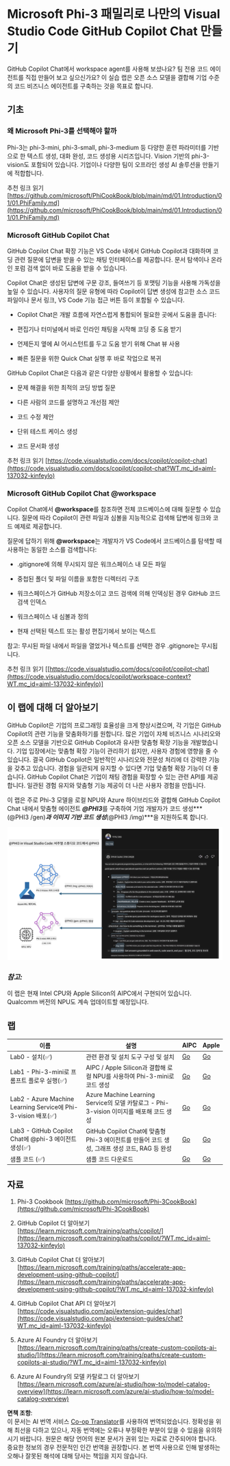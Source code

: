<!--
CO_OP_TRANSLATOR_METADATA:
{
  "original_hash": "00b7a699de8ac405fa821f4c0f7fc0ab",
  "translation_date": "2025-07-17T03:35:50+00:00",
  "source_file": "md/02.Application/02.Code/Phi3/VSCodeExt/README.md",
  "language_code": "ko"
}
-->
# **Microsoft Phi-3 패밀리로 나만의 Visual Studio Code GitHub Copilot Chat 만들기**

GitHub Copilot Chat에서 workspace agent를 사용해 보셨나요? 팀 전용 코드 에이전트를 직접 만들어 보고 싶으신가요? 이 실습 랩은 오픈 소스 모델을 결합해 기업 수준의 코드 비즈니스 에이전트를 구축하는 것을 목표로 합니다.

## **기초**

### **왜 Microsoft Phi-3를 선택해야 할까**

Phi-3는 phi-3-mini, phi-3-small, phi-3-medium 등 다양한 훈련 파라미터를 기반으로 한 텍스트 생성, 대화 완성, 코드 생성용 시리즈입니다. Vision 기반의 phi-3-vision도 포함되어 있습니다. 기업이나 다양한 팀이 오프라인 생성 AI 솔루션을 만들기에 적합합니다.

추천 링크 읽기 [https://github.com/microsoft/PhiCookBook/blob/main/md/01.Introduction/01/01.PhiFamily.md](https://github.com/microsoft/PhiCookBook/blob/main/md/01.Introduction/01/01.PhiFamily.md)

### **Microsoft GitHub Copilot Chat**

GitHub Copilot Chat 확장 기능은 VS Code 내에서 GitHub Copilot과 대화하며 코딩 관련 질문에 답변을 받을 수 있는 채팅 인터페이스를 제공합니다. 문서 탐색이나 온라인 포럼 검색 없이 바로 도움을 받을 수 있습니다.

Copilot Chat은 생성된 답변에 구문 강조, 들여쓰기 등 포맷팅 기능을 사용해 가독성을 높일 수 있습니다. 사용자의 질문 유형에 따라 Copilot이 답변 생성에 참고한 소스 코드 파일이나 문서 링크, VS Code 기능 접근 버튼 등이 포함될 수 있습니다.

- Copilot Chat은 개발 흐름에 자연스럽게 통합되어 필요한 곳에서 도움을 줍니다:

- 편집기나 터미널에서 바로 인라인 채팅을 시작해 코딩 중 도움 받기

- 언제든지 옆에 AI 어시스턴트를 두고 도움 받기 위해 Chat 뷰 사용

- 빠른 질문을 위한 Quick Chat 실행 후 바로 작업으로 복귀

GitHub Copilot Chat은 다음과 같은 다양한 상황에서 활용할 수 있습니다:

- 문제 해결을 위한 최적의 코딩 방법 질문

- 다른 사람의 코드를 설명하고 개선점 제안

- 코드 수정 제안

- 단위 테스트 케이스 생성

- 코드 문서화 생성

추천 링크 읽기 [https://code.visualstudio.com/docs/copilot/copilot-chat](https://code.visualstudio.com/docs/copilot/copilot-chat?WT.mc_id=aiml-137032-kinfeylo)

### **Microsoft GitHub Copilot Chat @workspace**

Copilot Chat에서 **@workspace**를 참조하면 전체 코드베이스에 대해 질문할 수 있습니다. 질문에 따라 Copilot이 관련 파일과 심볼을 지능적으로 검색해 답변에 링크와 코드 예제로 제공합니다.

질문에 답하기 위해 **@workspace**는 개발자가 VS Code에서 코드베이스를 탐색할 때 사용하는 동일한 소스를 검색합니다:

- .gitignore에 의해 무시되지 않은 워크스페이스 내 모든 파일

- 중첩된 폴더 및 파일 이름을 포함한 디렉터리 구조

- 워크스페이스가 GitHub 저장소이고 코드 검색에 의해 인덱싱된 경우 GitHub 코드 검색 인덱스

- 워크스페이스 내 심볼과 정의

- 현재 선택된 텍스트 또는 활성 편집기에서 보이는 텍스트

참고: 무시된 파일 내에서 파일을 열었거나 텍스트를 선택한 경우 .gitignore는 무시됩니다.

추천 링크 읽기 [[https://code.visualstudio.com/docs/copilot/copilot-chat](https://code.visualstudio.com/docs/copilot/workspace-context?WT.mc_id=aiml-137032-kinfeylo)]

## **이 랩에 대해 더 알아보기**

GitHub Copilot은 기업의 프로그래밍 효율성을 크게 향상시켰으며, 각 기업은 GitHub Copilot의 관련 기능을 맞춤화하기를 원합니다. 많은 기업이 자체 비즈니스 시나리오와 오픈 소스 모델을 기반으로 GitHub Copilot과 유사한 맞춤형 확장 기능을 개발했습니다. 기업 입장에서는 맞춤형 확장 기능이 관리하기 쉽지만, 사용자 경험에 영향을 줄 수 있습니다. 결국 GitHub Copilot은 일반적인 시나리오와 전문성 처리에 더 강력한 기능을 갖추고 있습니다. 경험을 일관되게 유지할 수 있다면 기업 맞춤형 확장 기능이 더 좋습니다. GitHub Copilot Chat은 기업이 채팅 경험을 확장할 수 있는 관련 API를 제공합니다. 일관된 경험 유지와 맞춤형 기능 제공이 더 나은 사용자 경험을 만듭니다.

이 랩은 주로 Phi-3 모델을 로컬 NPU와 Azure 하이브리드와 결합해 GitHub Copilot Chat 내에서 맞춤형 에이전트 ***@PHI3***를 구축하여 기업 개발자가 코드 생성***(@PHI3 /gen)***과 이미지 기반 코드 생성***(@PHI3 /img)***을 지원하도록 합니다.

![PHI3](../../../../../../../translated_images/cover.1017ebc9a7c46d095fe0b942687287803c03933d2d1d439d14e10fa1442a864d.ko.png)

### ***참고:***

이 랩은 현재 Intel CPU와 Apple Silicon의 AIPC에서 구현되어 있습니다. Qualcomm 버전의 NPU도 계속 업데이트할 예정입니다.

## **랩**

| 이름 | 설명 | AIPC | Apple |
| ------------ | ----------- | -------- |-------- |
| Lab0 - 설치(✅) | 관련 환경 및 설치 도구 구성 및 설치 | [Go](./HOL/AIPC/01.Installations.md) |[Go](./HOL/Apple/01.Installations.md) |
| Lab1 - Phi-3-mini로 프롬프트 플로우 실행(✅) | AIPC / Apple Silicon과 결합해 로컬 NPU를 사용하여 Phi-3-mini로 코드 생성 | [Go](./HOL/AIPC/02.PromptflowWithNPU.md) |  [Go](./HOL/Apple/02.PromptflowWithMLX.md) |
| Lab2 - Azure Machine Learning Service에 Phi-3-vision 배포(✅) | Azure Machine Learning Service의 모델 카탈로그 - Phi-3-vision 이미지를 배포해 코드 생성 | [Go](./HOL/AIPC/03.DeployPhi3VisionOnAzure.md) |[Go](./HOL/Apple/03.DeployPhi3VisionOnAzure.md) |
| Lab3 - GitHub Copilot Chat에 @phi-3 에이전트 생성(✅)  | GitHub Copilot Chat에 맞춤형 Phi-3 에이전트를 만들어 코드 생성, 그래프 생성 코드, RAG 등 완성 | [Go](./HOL/AIPC/04.CreatePhi3AgentInVSCode.md) | [Go](./HOL/Apple/04.CreatePhi3AgentInVSCode.md) |
| 샘플 코드 (✅)  | 샘플 코드 다운로드 | [Go](../../../../../../../code/07.Lab/01/AIPC) | [Go](../../../../../../../code/07.Lab/01/Apple) |

## **자료**

1. Phi-3 Cookbook [https://github.com/microsoft/Phi-3CookBook](https://github.com/microsoft/Phi-3CookBook)

2. GitHub Copilot 더 알아보기 [https://learn.microsoft.com/training/paths/copilot/](https://learn.microsoft.com/training/paths/copilot/?WT.mc_id=aiml-137032-kinfeylo)

3. GitHub Copilot Chat 더 알아보기 [https://learn.microsoft.com/training/paths/accelerate-app-development-using-github-copilot/](https://learn.microsoft.com/training/paths/accelerate-app-development-using-github-copilot/?WT.mc_id=aiml-137032-kinfeylo)

4. GitHub Copilot Chat API 더 알아보기 [https://code.visualstudio.com/api/extension-guides/chat](https://code.visualstudio.com/api/extension-guides/chat?WT.mc_id=aiml-137032-kinfeylo)

5. Azure AI Foundry 더 알아보기 [https://learn.microsoft.com/training/paths/create-custom-copilots-ai-studio/](https://learn.microsoft.com/training/paths/create-custom-copilots-ai-studio/?WT.mc_id=aiml-137032-kinfeylo)

6. Azure AI Foundry의 모델 카탈로그 더 알아보기 [https://learn.microsoft.com/azure/ai-studio/how-to/model-catalog-overview](https://learn.microsoft.com/azure/ai-studio/how-to/model-catalog-overview)

**면책 조항**:  
이 문서는 AI 번역 서비스 [Co-op Translator](https://github.com/Azure/co-op-translator)를 사용하여 번역되었습니다. 정확성을 위해 최선을 다하고 있으나, 자동 번역에는 오류나 부정확한 부분이 있을 수 있음을 유의하시기 바랍니다. 원문은 해당 언어의 원본 문서가 권위 있는 자료로 간주되어야 합니다. 중요한 정보의 경우 전문적인 인간 번역을 권장합니다. 본 번역 사용으로 인해 발생하는 오해나 잘못된 해석에 대해 당사는 책임을 지지 않습니다.